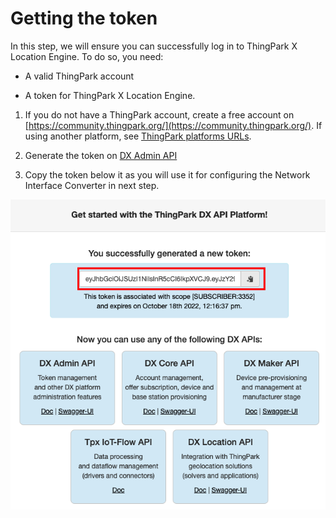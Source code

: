 # Getting the token
In this step, we will ensure you can successfully log in to ThingPark X Location Engine.
To do so, you need:
* A valid ThingPark account<br/>

* A token for ThingPark X Location Engine.

1. If you do not have a ThingPark account, create a free account on [https://community.thingpark.org/](https://community.thingpark.org/). If using another platform, see [ThingPark platforms URLs](/D-Reference/ThingParkLocationURLs).<br/>

2. Generate the token on [DX Admin API](https://dx-api.thingpark.io/getstarted/readme.md#/) 

[//]: # (![img]&#40;./images/Integration3PNS-TTN-Norbertv2/Step2GetTheTokenNew.png&#41;)

3. Copy the token below it as you will use it for configuring the Network Interface Converter in next step.

![img](images/Step2CopyToken.png)


